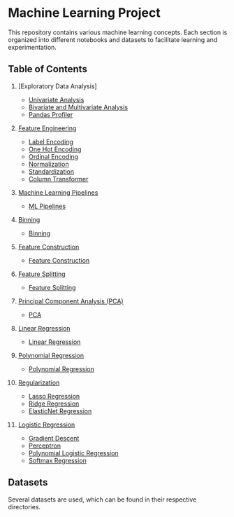 # Machine Learning Project

This repository contains various machine learning concepts. Each section is organized into different notebooks and datasets to facilitate learning and experimentation.

## Table of Contents

1. [Exploratory Data Analysis]
   - [Univariate Analysis](./1.exploratory-data%20-analysis/univariate.ipynb)
   - [Bivariate and Multivariate Analysis](./1.exploratory-data%20-analysis/bivariate-multivariate.ipynb)
   - [Pandas Profiler](./1.exploratory-data%20-analysis/pandas-profiler.ipynb)
   
2. [Feature Engineering](#2-feature-engineering)
   - [Label Encoding](./2.feature-engineering/label-encoding.ipynb)
   - [One Hot Encoding](./2.feature-engineering/one-hot-encoding.ipynb)
   - [Ordinal Encoding](./2.feature-engineering/ordinal-encoding.ipynb)
   - [Normalization](./2.feature-engineering/normalization.ipynb)
   - [Standardization](./2.feature-engineering/standardization.ipynb)
   - [Column Transformer](./2.feature-engineering/column-transformer.ipynb)

3. [Machine Learning Pipelines](#3-machine-learning-pipelines)
   - [ML Pipelines](./3.machine-learning-pipelines/machine-learning-pipelines.ipynb)

4. [Binning](#4-binning)
   - [Binning](./4.binning/binning.ipynb)

5. [Feature Construction](#5-feature-construction)
   - [Feature Construction](./5.feature-construction/feature-construction.ipynb)

6. [Feature Splitting](#6-feature-splitting)
   - [Feature Splitting](./6.feature-splitting/feature-splitting.ipynb)

7. [Principal Component Analysis (PCA)](#7-principal-component-analysis-pca)
   - [PCA](./7.principle-component-analysis(PCA)/principle-component-analysis(PCA).ipynb)

8. [Linear Regression](#8-linear-regression)
   - [Linear Regression](./8.linear-regression/linear-regression.ipynb)

9. [Polynomial Regression](#9-polynomial-regression)
   - [Polynomial Regression](./9.polynomial-regression/polynomial-regression.ipynb)

10. [Regularization](#10-regularization)
    - [Lasso Regression](./10.regularization/lasso-regression.ipynb)
    - [Ridge Regression](./10.regularization/ridge-regression.ipynb)
    - [ElasticNet Regression](./10.regularization/elasticnet-regression.ipynb)

11. [Logistic Regression](#11-logistic-regression)
    - [Gradient Descent](./11.logistic-regression/gradient-descent.ipynb)
    - [Perceptron](./11.logistic-regression/perceptron.ipynb)
    - [Polynomial Logistic Regression](./11.logistic-regression/polynomial-logistic-regression.ipynb)
    - [Softmax Regression](./11.logistic-regression/softmax-regression.ipynb)

## Datasets

Several datasets are used, which can be found in their respective directories.
